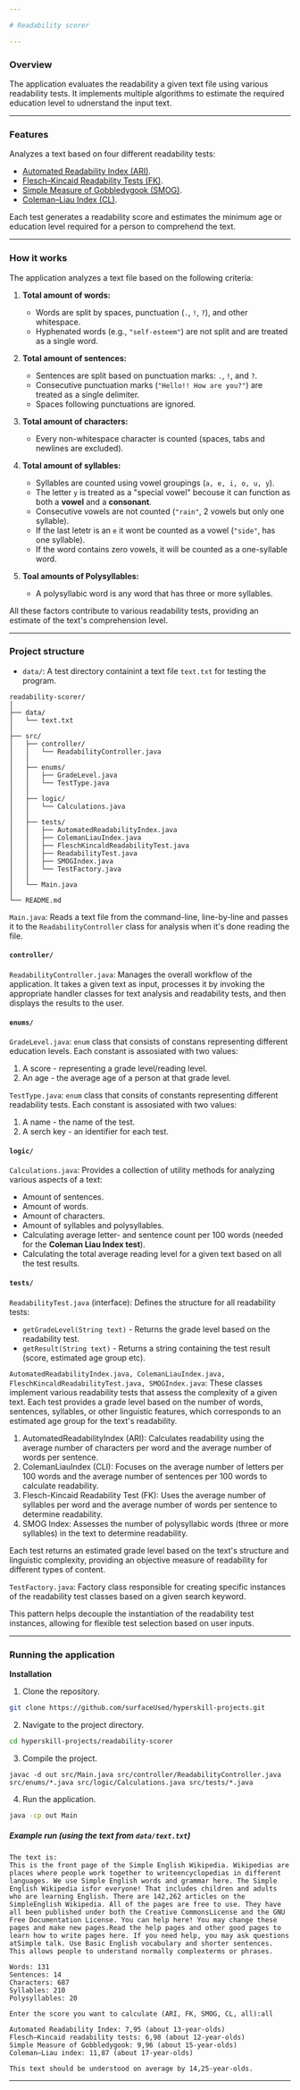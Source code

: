 ```yaml
---

# Readability scorer

---
```


### Overview

The application evaluates the readability a given text file using various readability tests. It implements multiple algorithms to
estimate the required education level to udnerstand the input text.

---

### Features

Analyzes a text based on four different readability tests:

- [Automated Readability Index (ARI)](https://en.wikipedia.org/wiki/Automated_readability_index).
- [Flesch–Kincaid Readability Tests (FK)](https://en.wikipedia.org/wiki/Flesch%E2%80%93Kincaid_readability_tests).
- [Simple Measure of Gobbledygook (SMOG)](https://en.wikipedia.org/wiki/SMOG).
- [Coleman–Liau Index (CL)](https://en.wikipedia.org/wiki/Coleman%E2%80%93Liau_index).

Each test generates a readability score and estimates the minimum age or education level required for a person to comprehend
the text.

---

### How it works

The application analyzes a text file based on the following criteria:

1. **Total amount of words:**
   - Words are split by spaces, punctuation (`.`, `!`, `?`), and other whitespace.
   - Hyphenated words (e.g., `"self-esteem"`) are not split and are treated as a single word.

2. **Total amount of sentences:**
   - Sentences are split based on punctuation marks: `.`, `!`, and `?`.
   - Consecutive punctuation marks (`"Hello!! How are you?"`) are treated as a single delimiter.
   - Spaces following punctuations are ignored.

3. **Total amount of characters:**
   - Every non-whitespace character is counted (spaces, tabs and newlines are excluded).

4. **Total amount of syllables:**
   - Syllables are counted using vowel groupings (`a, e, i, o, u, y`). 
   - The letter `y` is treated as a "special vowel" becouse it can function as both a **vowel** and a 
   **consonant**.
   - Consecutive vowels are not counted (`"rain"`, 2 vowels but only one syllable).
   - If the last letetr is an `e` it wont be counted as a vowel (`"side"`, has one syllable).
   - If the word contains zero vowels, it will be counted as a one-syllable word.

5. **Toal amounts of Polysyllables:**
   - A polysyllabic word is any word that has three or more syllables.

All these factors contribute to various readability tests, providing an estimate of the text's comprehension level.

---

### Project structure

- `data/`: A test directory containint a text file `text.txt` for testing the program.

```plaintext
readability-scorer/
│
├── data/
│   └── text.txt   
│
├── src/
│   ├── controller/
│   │   └── ReadabilityController.java  
│   │
│   ├── enums/
│   │   ├── GradeLevel.java      
│   │   └── TestType.java      
│   │
│   ├── logic/
│   │   └── Calculations.java   
│   │
│   ├── tests/
│   │   ├── AutomatedReadabilityIndex.java   
│   │   ├── ColemanLiauIndex.java            
│   │   ├── FleschKincaldReadabilityTest.java
│   │   ├── ReadabilityTest.java   
│   │   ├── SMOGIndex.java                
│   │   └── TestFactory.java               
│   │
│   └── Main.java                    
│
└── README.md       
```

`Main.java`: Reads a text file from the command-line, line-by-line and passes it to the `ReadabilityController` class for analysis
when it's done reading the file.

#### **`controller/`**

`ReadabilityController.java`: Manages the overall workflow of the application. It takes a given text as input, processes it by 
invoking the appropriate handler classes for text analysis and readability tests, and then displays the results to the user.

#### **`enums/`**

`GradeLevel.java`: `enum` class that consists of constans representing different education levels. Each constant is
assosiated with two values:

   1. A score - representing a grade level/reading level.
   2. An age - the average age of a person at that grade level.

`TestType.java`: `enum` class that consits of constants representing different readability tests. Each constant is assosiated with 
two values:

   1. A name - the name of the test.
   2. A serch key - an identifier for each test. 

#### **`logic/`**

`Calculations.java`: Provides a collection of utility methods for analyzing various aspects of a text:

   - Amount of sentences.
   - Amount of words.
   - Amount of characters.
   - Amount of syllables and polysyllables.
   - Calculating average letter- and sentence count per 100 words (needed for the **Coleman Liau Index test**). 
   - Calculating the total average reading level for a given text based on all the test results. 

#### **`tests/`**

`ReadabilityTest.java` (interface): Defines the structure for all readability tests:

   - `getGradeLevel(String text)` - Returns the grade level based on the readability test.
   - `getResult(String text)` - Returns a string containing the test result (score, estimated age group etc).

`AutomatedReadabilityIndex.java, ColemanLiauIndex.java, FleschKincaldReadabilityTest.java, SMOGIndex.java`: These classes 
implement various readability tests that assess the complexity of a given text.  Each test provides a grade level based on 
the number of words, sentences, syllables, or other linguistic features, which corresponds to an estimated age group for 
the text's readability.
   
   1. AutomatedReadabilityIndex (ARI): Calculates readability using the average number of characters per word and the average 
   number of words per sentence.
   2. ColemanLiauIndex (CLI): Focuses on the average number of letters per 100 words and the average number of sentences per 
   100 words to calculate readability.
   3. Flesch-Kincaid Readability Test (FK): Uses the average number of syllables per word and the average number of words per 
   sentence to determine readability.
   4. SMOG Index: Assesses the number of polysyllabic words (three or more syllables) in the text to determine readability.

Each test returns an estimated grade level based on the text's structure and linguistic complexity, providing an objective 
measure of readability for different types of content.

`TestFactory.java`: Factory class responsible for creating specific instances of the
readability test classes based on a given search keyword.

This pattern helps decouple the instantiation of the readability test instances, allowing 
for flexible test selection based on user inputs.

---

### Running the application

**Installation**

1. Clone the repository.
```bash
git clone https://github.com/surfaceUsed/hyperskill-projects.git
```

2. Navigate to the project directory.
```bash
cd hyperskill-projects/readability-scorer
```

3. Compile the project.
```
javac -d out src/Main.java src/controller/ReadabilityController.java src/enums/*.java src/logic/Calculations.java src/tests/*.java 
```

4. Run the application.
```bash
java -cp out Main
```

##### **Example run** (using the text from `data/text.txt`)


```plaintext
The text is:
This is the front page of the Simple English Wikipedia. Wikipedias are places where people work together to writeencyclopedias in different languages. We use Simple English words and grammar here. The Simple English Wikipedia isfor everyone! That includes children and adults who are learning English. There are 142,262 articles on the SimpleEnglish Wikipedia. All of the pages are free to use. They have all been published under both the Creative CommonsLicense and the GNU Free Documentation License. You can help here! You may change these pages and make new pages.Read the help pages and other good pages to learn how to write pages here. If you need help, you may ask questions atSimple talk. Use Basic English vocabulary and shorter sentences. This allows people to understand normally complexterms or phrases.

Words: 131
Sentences: 14
Characters: 687
Syllables: 210
Polysyllables: 20

Enter the score you want to calculate (ARI, FK, SMOG, CL, all):all

Automated Readability Index: 7,95 (about 13-year-olds)
Flesch–Kincaid readability tests: 6,98 (about 12-year-olds)
Simple Measure of Gobbledygook: 9,96 (about 15-year-olds)
Coleman–Liau index: 11,87 (about 17-year-olds)

This text should be understood on average by 14,25-year-olds.
```

---